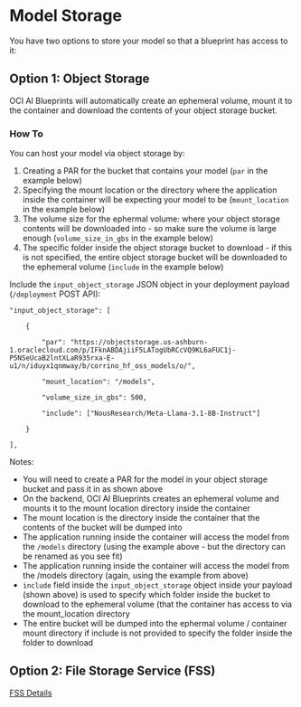 # Model Storage

You have two options to store your model so that a blueprint has access to it:

## Option 1: Object Storage

OCI AI Blueprints will automatically create an ephemeral volume, mount it to the container and download the contents of your object storage bucket.

### How To

You can host your model via object storage by:

1. Creating a PAR for the bucket that contains your model (`par` in the example below)
2. Specifying the mount location or the directory where the application inside the container will be expecting your model to be (`mount_location` in the example below)
3. The volume size for the ephermal volume: where your object storage contents will be downloaded into - so make sure the volume is large enough (`volume_size_in_gbs` in the example below)
4. The specific folder inside the object storage bucket to download - if this is not specified, the entire object storage bucket will be downloaded to the ephemeral volume (`include` in the example below)

Include the `input_object_storage` JSON object in your deployment payload (`/deployment` POST API):

```
"input_object_storage": [

	{

		"par": "https://objectstorage.us-ashburn-1.oraclecloud.com/p/IFknABDAjiiF5LATogUbRCcVQ9KL6aFUC1j-P5NSeUcaB2lntXLaR935rxa-E-u1/n/iduyx1qnmway/b/corrino_hf_oss_models/o/",

		"mount_location": "/models",

		"volume_size_in_gbs": 500,

		"include": ["NousResearch/Meta-Llama-3.1-8B-Instruct"]

	}

],
```

Notes:

- You will need to create a PAR for the model in your object storage bucket and pass it in as shown above
- On the backend, OCI AI Blueprints creates an ephemeral volume and mounts it to the mount location directory inside the container
- The mount location is the directory inside the container that the contents of the bucket will be dumped into
- The application running inside the container will access the model from the `/models` directory (using the example above - but the directory can be renamed as you see fit)
- The application running inside the container will access the model from the /models directory (again, using the example from above)
- `include` field inside the `input_object_storage` object inside your payload (shown above) is used to specify which folder inside the bucket to download to the ephemeral volume (that the container has access to via the mount_location directory
- The entire bucket will be dumped into the ephermal volume / container mount directory if include is not provided to specify the folder inside the folder to download

## Option 2: File Storage Service (FSS)

[FSS Details](../fss/README.md)
